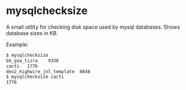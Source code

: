 # mysqlchecksize
A small utility for checking disk space used by mysql databases. Shows database sizes in KB. 

Example:
```bash
$ mysqlchecksize
bk_gsw_tizra	9336
cacti	1776
dev2_highwire_jnl_template	8848
$ mysqlchecksize cacti
1776
```
